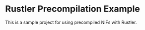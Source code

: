 # Rustler Precompilation Example

This is a sample project for using precompiled NIFs with Rustler.

